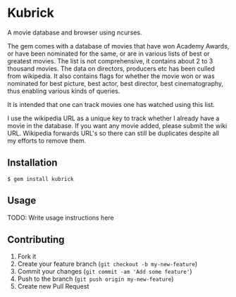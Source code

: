 # Kubrick

A movie database and browser using ncurses.

The gem comes with a database of movies that have won Academy Awards, or have been nominated
for the same, or are in various lists of best or greatest movies. The list is not comprehensive, 
it contains about 2 to 3 thousand movies. The data on directors, producers etc has been culled
from wikipedia. It also contains flags for whether the movie won or was nominated for best picture,
best actor, best director, best cinematography, thus enabling various kinds of queries.

It is intended that one can track movies one has watched using this list.

I use the wikipedia URL as a unique key to track whether I already have a movie in the database.
If you want any movie added, please submit the wiki URL. Wikipedia forwards URL's so there can
still be duplicates despite all my efforts to remove them.

## Installation

    $ gem install kubrick

## Usage

TODO: Write usage instructions here

## Contributing

1. Fork it
2. Create your feature branch (`git checkout -b my-new-feature`)
3. Commit your changes (`git commit -am 'Add some feature'`)
4. Push to the branch (`git push origin my-new-feature`)
5. Create new Pull Request
